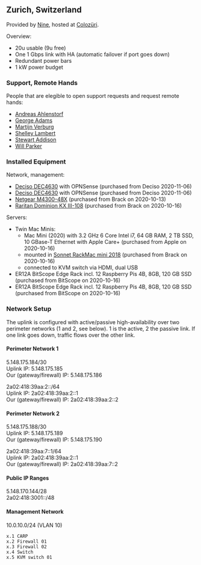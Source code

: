 ## Zurich, Switzerland
Provided by [Nine](https://www.nine.ch), hosted at [Colozüri](https://www.colozueri.ch/).

Overview:
* 20u usable (9u free)
* One 1 Gbps link with HA (automatic failover if port goes down)
* Redundant power bars
* 1 kW power budget

### Support, Remote Hands

People that are elegible to open support requests and request remote hands:

* [Andreas Ahlenstorf](https://github.com/aahlenst)
* [George Adams](https://github.com/gdams)
* [Martijn Verburg](https://github.com/karianna)
* [Shelley Lambert](https://github.com/smlambert)
* [Stewart Addison](https://github.com/sxa)
* [Will Parker](https://github.com/willsparker)

### Installed Equipment

Network, management:

* [Deciso DEC4630](https://www.deciso.com/product-catalog/DEC4630/) with OPNSense (purchased from Deciso 2020-11-06)
* [Deciso DEC4630](https://www.deciso.com/product-catalog/DEC4630/) with OPNSense (purchased from Deciso 2020-11-06)
* [Netgear M4300-48X](https://www.netgear.com/business/products/switches/managed/M4300-48X.aspx) (purchased from Brack on 2020-10-13)
* [Raritan Dominion KX III-108](https://www.raritan.com/products/kvm-serial/kvm-over-ip-switches/enterprise-ip-kvm-switch) (purchased from Brack on 2020-10-16)

Servers:
* Twin Mac Minis:
  * Mac Mini (2020) with 3.2 GHz 6 Core Intel i7, 64 GB RAM, 2 TB SSD, 10 GBase-T Ethernet with Apple Care+ (purchased from Apple on 2020-10-16)
  * mounted in [Sonnet RackMac mini 2018](https://www.sonnettech.com/product/rackmacmini.html) (purchased from Brack on 2020-10-16)
  * connected to KVM switch via HDMI, dual USB
* ER12A BitScope Edge Rack incl. 12 Raspberry Pis 4B, 8GB, 120 GB SSD (purchased from BitScope on 2020-10-16)
* ER12A BitScope Edge Rack incl. 12 Raspberry Pis 4B, 8GB, 120 GB SSD (purchased from BitScope on 2020-10-16)

### Network Setup

The uplink is configured with active/passive high-availability over two perimeter networks (1 and 2, see below). 1 is the active, 2 the passive link. If one link goes down, traffic flows over the other link.

#### Perimeter Network 1

5.148.175.184/30  
Uplink IP: 5.148.175.185  
Our (gateway/firewall) IP: 5.148.175.186

2a02:418:39aa:2::/64  
Uplink IP: 2a02:418:39aa:2::1  
Our (gateway/firewall) IP: 2a02:418:39aa:2::2

#### Perimeter Network 2

5.148.175.188/30  
Uplink IP: 5.148.175.189  
Our (gateway/firewall) IP: 5.148.175.190

2a02:418:39aa:7::1/64  
Uplink IP: 2a02:418:39aa:2::1  
Our (gateway/firewall) IP: 2a02:418:39aa:7::2

#### Public IP Ranges

5.148.170.144/28  
2a02:418:3001::/48

#### Management Network

10.0.10.0/24 (VLAN 10)

```
x.1 CARP
x.2 Firewall 01
x.3 Firewall 02
x.4 Switch
x.5 KVM switch 01
```